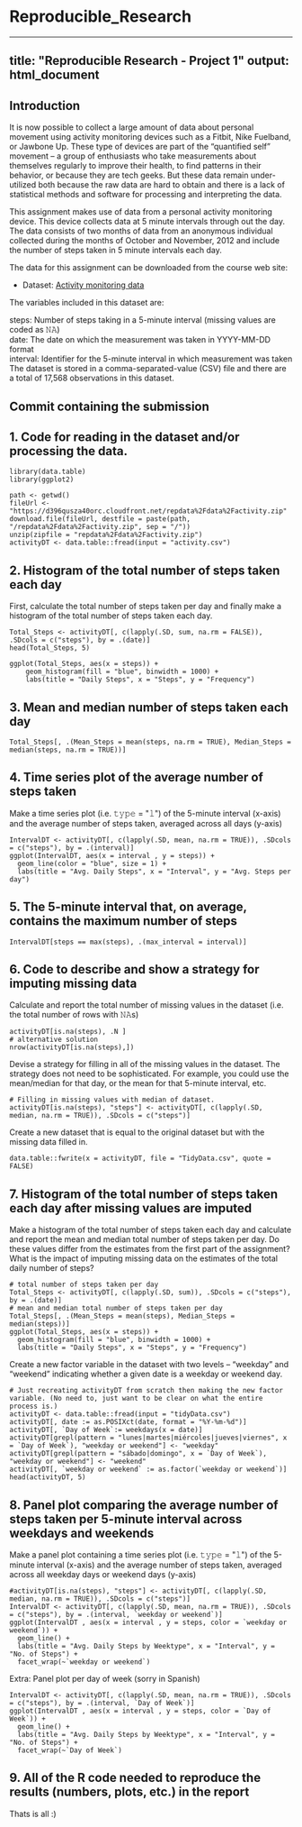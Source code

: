 # Reproducible_Research
---
title: "Reproducible Research - Project 1"
output: html_document
---

## Introduction
It is now possible to collect a large amount of data about personal movement using activity monitoring devices such as a Fitbit, Nike Fuelband, or Jawbone Up. These type of devices are part of the “quantified self” movement – a group of enthusiasts who take measurements about themselves regularly to improve their health, to find patterns in their behavior, or because they are tech geeks. But these data remain under-utilized both because the raw data are hard to obtain and there is a lack of statistical methods and software for processing and interpreting the data.

This assignment makes use of data from a personal activity monitoring device. This device collects data at 5 minute intervals through out the day. The data consists of two months of data from an anonymous individual collected during the months of October and November, 2012 and include the number of steps taken in 5 minute intervals each day.

The data for this assignment can be downloaded from the course web site:

* Dataset: [Activity monitoring data](https://d396qusza40orc.cloudfront.net/repdata%2Fdata%2Factivity.zip) 

The variables included in this dataset are:

steps: Number of steps taking in a 5-minute interval (missing values are coded as 𝙽𝙰) </br>
date: The date on which the measurement was taken in YYYY-MM-DD format </br>
interval: Identifier for the 5-minute interval in which measurement was taken </br>
The dataset is stored in a comma-separated-value (CSV) file and there are a total of 17,568 observations in this dataset. 

## Commit containing the submission
## 1. Code for reading in the dataset and/or processing the data.
```{r echo = TRUE}
library(data.table)
library(ggplot2)

path <- getwd()
fileUrl <- "https://d396qusza40orc.cloudfront.net/repdata%2Fdata%2Factivity.zip"
download.file(fileUrl, destfile = paste(path, "/repdata%2Fdata%2Factivity.zip", sep = "/"))
unzip(zipfile = "repdata%2Fdata%2Factivity.zip")
activityDT <- data.table::fread(input = "activity.csv")
```

## 2. Histogram of the total number of steps taken each day

First, calculate the total number of steps taken per day and finally make a histogram of the total number of steps taken each day. 

```{r}
Total_Steps <- activityDT[, c(lapply(.SD, sum, na.rm = FALSE)), .SDcols = c("steps"), by = .(date)] 
head(Total_Steps, 5)

ggplot(Total_Steps, aes(x = steps)) +
    geom_histogram(fill = "blue", binwidth = 1000) +
    labs(title = "Daily Steps", x = "Steps", y = "Frequency")
```

## 3. Mean and median number of steps taken each day

```{r}
Total_Steps[, .(Mean_Steps = mean(steps, na.rm = TRUE), Median_Steps = median(steps, na.rm = TRUE))]
```

## 4. Time series plot of the average number of steps taken
Make a time series plot (i.e. 𝚝𝚢𝚙𝚎 = "𝚕") of the 5-minute interval (x-axis) and the average number of steps taken, averaged across all days (y-axis)

```{r}
IntervalDT <- activityDT[, c(lapply(.SD, mean, na.rm = TRUE)), .SDcols = c("steps"), by = .(interval)] 
ggplot(IntervalDT, aes(x = interval , y = steps)) + 
  geom_line(color = "blue", size = 1) + 
  labs(title = "Avg. Daily Steps", x = "Interval", y = "Avg. Steps per day")
```

## 5. The 5-minute interval that, on average, contains the maximum number of steps

```{r}
IntervalDT[steps == max(steps), .(max_interval = interval)]
```

## 6. Code to describe and show a strategy for imputing missing data
Calculate and report the total number of missing values in the dataset (i.e. the total number of rows with 𝙽𝙰s)

```{r}
activityDT[is.na(steps), .N ]
# alternative solution
nrow(activityDT[is.na(steps),])
```

Devise a strategy for filling in all of the missing values in the dataset. The strategy does not need to be sophisticated. For example, you could use the mean/median for that day, or the mean for that 5-minute interval, etc.

```{r}
# Filling in missing values with median of dataset. 
activityDT[is.na(steps), "steps"] <- activityDT[, c(lapply(.SD, median, na.rm = TRUE)), .SDcols = c("steps")]
```

Create a new dataset that is equal to the original dataset but with the missing data filled in.

```{r}
data.table::fwrite(x = activityDT, file = "TidyData.csv", quote = FALSE)
```


## 7. Histogram of the total number of steps taken each day after missing values are imputed

Make a histogram of the total number of steps taken each day and calculate and report the mean and median total number of steps taken per day. Do these values differ from the estimates from the first part of the assignment? What is the impact of imputing missing data on the estimates of the total daily number of steps?

```{r}
# total number of steps taken per day
Total_Steps <- activityDT[, c(lapply(.SD, sum)), .SDcols = c("steps"), by = .(date)] 
# mean and median total number of steps taken per day
Total_Steps[, .(Mean_Steps = mean(steps), Median_Steps = median(steps))]
ggplot(Total_Steps, aes(x = steps)) + 
  geom_histogram(fill = "blue", binwidth = 1000) + 
  labs(title = "Daily Steps", x = "Steps", y = "Frequency")
```

Create a new factor variable in the dataset with two levels – “weekday” and “weekend” indicating whether a given date is a weekday or weekend day.

```{r}
# Just recreating activityDT from scratch then making the new factor variable. (No need to, just want to be clear on what the entire process is.) 
activityDT <- data.table::fread(input = "tidyData.csv")
activityDT[, date := as.POSIXct(date, format = "%Y-%m-%d")]
activityDT[, `Day of Week`:= weekdays(x = date)]
activityDT[grepl(pattern = "lunes|martes|miércoles|jueves|viernes", x = `Day of Week`), "weekday or weekend"] <- "weekday"
activityDT[grepl(pattern = "sábado|domingo", x = `Day of Week`), "weekday or weekend"] <- "weekend"
activityDT[, `weekday or weekend` := as.factor(`weekday or weekend`)]
head(activityDT, 5)
```

## 8. Panel plot comparing the average number of steps taken per 5-minute interval across weekdays and weekends
Make a panel plot containing a time series plot (i.e. 𝚝𝚢𝚙𝚎 = "𝚕") of the 5-minute interval (x-axis) and the average number of steps taken, averaged across all weekday days or weekend days (y-axis)

```{r}
#activityDT[is.na(steps), "steps"] <- activityDT[, c(lapply(.SD, median, na.rm = TRUE)), .SDcols = c("steps")]
IntervalDT <- activityDT[, c(lapply(.SD, mean, na.rm = TRUE)), .SDcols = c("steps"), by = .(interval, `weekday or weekend`)] 
ggplot(IntervalDT , aes(x = interval , y = steps, color = `weekday or weekend`)) + 
  geom_line() + 
  labs(title = "Avg. Daily Steps by Weektype", x = "Interval", y = "No. of Steps") + 
  facet_wrap(~`weekday or weekend`)
```

Extra: Panel plot per day of week (sorry in Spanish)

```{r}
IntervalDT <- activityDT[, c(lapply(.SD, mean, na.rm = TRUE)), .SDcols = c("steps"), by = .(interval, `Day of Week`)] 
ggplot(IntervalDT , aes(x = interval , y = steps, color = `Day of Week`)) + 
  geom_line() + 
  labs(title = "Avg. Daily Steps by Weektype", x = "Interval", y = "No. of Steps") + 
  facet_wrap(~`Day of Week`)
```


## 9. All of the R code needed to reproduce the results (numbers, plots, etc.) in the report
Thats is all :)
